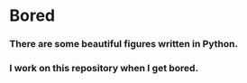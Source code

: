 # Bored
### There are some beautiful figures written in Python.
### I work on this repository when I get bored.
